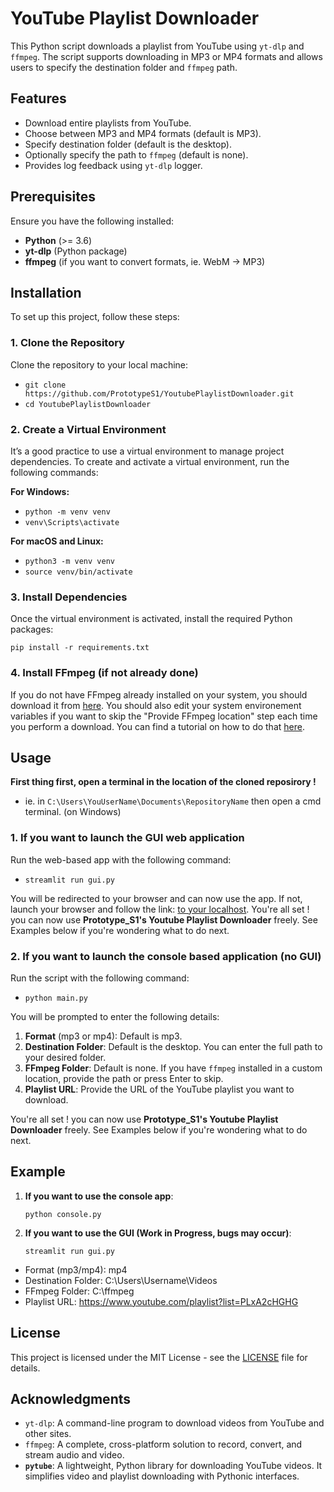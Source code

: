 # YouTube Playlist Downloader

This Python script downloads a playlist from YouTube using `yt-dlp` and `ffmpeg`. The script supports downloading in MP3 or MP4 formats and allows users to specify the destination folder and `ffmpeg` path.

## Features

- Download entire playlists from YouTube.
- Choose between MP3 and MP4 formats (default is MP3).
- Specify destination folder (default is the desktop).
- Optionally specify the path to `ffmpeg` (default is none).
- Provides log feedback using `yt-dlp` logger.

## Prerequisites

Ensure you have the following installed:

- **Python** (>= 3.6)
- **yt-dlp** (Python package)
- **ffmpeg** (if you want to convert formats, ie. WebM -> MP3)

## Installation

To set up this project, follow these steps:

### 1. Clone the Repository

Clone the repository to your local machine:

- `git clone https://github.com/PrototypeS1/YoutubePlaylistDownloader.git`
- `cd YoutubePlaylistDownloader`

### 2. Create a Virtual Environment

It’s a good practice to use a virtual environment to manage project dependencies. To create and activate a virtual environment, run the following commands:

**For Windows:**

- `python -m venv venv`
- `venv\Scripts\activate`

**For macOS and Linux:**

- `python3 -m venv venv`
- `source venv/bin/activate`

### 3. Install Dependencies

Once the virtual environment is activated, install the required Python packages:

   `pip install -r requirements.txt`

### 4. Install FFmpeg (if not already done)

If you do not have FFmpeg already installed on your system, you should download it from [here](https://www.ffmpeg.org/download.html).
You should also edit your system environement variables if you want to skip the "Provide FFmpeg location" step each time you perform a download. You can find a tutorial on how to do that [here](https://phoenixnap.com/kb/ffmpeg-windows).

## Usage

**First thing first, open a terminal in the location of the cloned reposirory !**

- ie. in `C:\Users\YouUserName\Documents\RepositoryName` then open a cmd terminal. (on Windows)

### 1. If you want to launch the GUI web application

Run the web-based app with the following command:

- `streamlit run gui.py`

You will be redirected to your browser and can now use the app. If not, launch your browser and follow the link: [to your localhost](http://localhost:8501).
You're all set ! you can now use **Prototype_S1's Youtube Playlist Downloader** freely. See Examples below if you're wondering what to do next.

### 2. If you want to launch the console based application (no GUI)

Run the script with the following command:

- `python main.py`

You will be prompted to enter the following details:

1. **Format** (mp3 or mp4): Default is mp3.
2. **Destination Folder**: Default is the desktop. You can enter the full path to your desired folder.
3. **FFmpeg Folder**: Default is none. If you have `ffmpeg` installed in a custom location, provide the path or press Enter to skip.
4. **Playlist URL**: Provide the URL of the YouTube playlist you want to download.

You're all set ! you can now use **Prototype_S1's Youtube Playlist Downloader** freely. See Examples below if you're wondering what to do next.

## Example

1. **If you want to use the console app**:

   `python console.py`

2. **If you want to use the GUI (Work in Progress, bugs may occur)**:

   `streamlit run gui.py`

- Format (mp3/mp4): mp4
- Destination Folder: C:\Users\Username\Videos
- FFmpeg Folder: C:\ffmpeg
- Playlist URL: <https://www.youtube.com/playlist?list=PLxA2cHGHG>

## License

This project is licensed under the MIT License - see the [LICENSE](LICENSE) file for details.

## Acknowledgments

- `yt-dlp`: A command-line program to download videos from YouTube and other sites.
- `ffmpeg`: A complete, cross-platform solution to record, convert, and stream audio and video.
- **`pytube`**: A lightweight, Python library for downloading YouTube videos. It simplifies video and playlist downloading with Pythonic interfaces.
